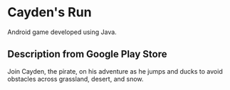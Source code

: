 # Cayden's Run
Android game developed using Java.
## Description from Google Play Store
Join Cayden, the pirate, on his adventure as he jumps and ducks to avoid obstacles across grassland, desert, and snow.